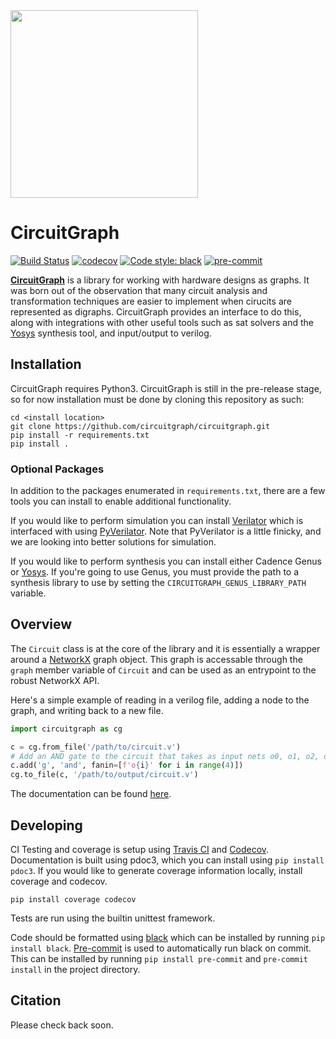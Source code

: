 <img src="https://github.com/circuitgraph/circuitgraph/blob/master/docs/circuitgraph.png" width="300">

# CircuitGraph

[![Build Status](https://travis-ci.com/circuitgraph/circuitgraph.svg?branch=master)](https://travis-ci.com/circuitgraph/circuitgraph)
[![codecov](https://codecov.io/gh/circuitgraph/circuitgraph/branch/master/graph/badge.svg)](https://codecov.io/gh/circuitgraph/circuitgraph)
[![Code style: black](https://img.shields.io/badge/code%20style-black-000000.svg)](https://github.com/psf/black)
[![pre-commit](https://img.shields.io/badge/pre--commit-enabled-brightgreen?logo=pre-commit&logoColor=white)](https://github.com/pre-commit/pre-commit)

[**CircuitGraph**](https://circuitgraph.github.io/circuitgraph/) is a library for working with hardware designs as graphs. It was born out of the observation that many circuit analysis and transformation techniques are easier to implement when cirucits are represented as digraphs. CircuitGraph provides an interface to do this, along with integrations with other useful tools such as sat solvers and the [Yosys](http://www.clifford.at/yosys/) synthesis tool, and input/output to verilog.

## Installation

CircuitGraph requires Python3. CircuitGraph is still in the pre-release stage, so for now installation must be done by cloning this repository as such:

```shell
cd <install location>
git clone https://github.com/circuitgraph/circuitgraph.git
pip install -r requirements.txt
pip install .
```
### Optional Packages

In addition to the packages enumerated in `requirements.txt`, there are a few tools you can install to enable additional functionality.

If you would like to perform simulation you can install [Verilator](https://www.veripool.org/wiki/verilator) which is interfaced with using [PyVerilator](https://github.com/maltanar/pyverilator). Note that PyVerilator is a little finicky, and we are looking into better solutions for simulation.

If you would like to perform synthesis you can install either Cadence Genus or [Yosys](http://www.clifford.at/yosys/). If you're going to use Genus, you must provide the path to a synthesis library to use by setting the `CIRCUITGRAPH_GENUS_LIBRARY_PATH` variable. 

## Overview

The `Circuit` class is at the core of the library and it is essentially a wrapper around a [NetworkX](https://networkx.github.io) graph object. This graph is accessable through the `graph` member variable of `Circuit` and can be used as an entrypoint to the robust NetworkX API.

Here's a simple example of reading in a verilog file, adding a node to the graph, and writing back to a new file.

```python
import circuitgraph as cg

c = cg.from_file('/path/to/circuit.v')
# Add an AND gate to the circuit that takes as input nets o0, o1, o2, o3
c.add('g', 'and', fanin=[f'o{i}' for i in range(4)])
cg.to_file(c, '/path/to/output/circuit.v')
```

The documentation can be found [here](https://circuitgraph.github.io/circuitgraph/).

## Developing

CI Testing and coverage is setup using [Travis CI](https://travis-ci.org/) and [Codecov](https://codecov.io). Documentation is built using pdoc3, which you can install using `pip install pdoc3`. If you would like to generate coverage information locally, install coverage and codecov.

```shell
pip install coverage codecov
```

Tests are run using the builtin unittest framework.

Code should be formatted using [black](https://black.readthedocs.io/en/stable/) which can be installed by running `pip install black`. [Pre-commit](https://pre-commit.com) is used to automatically run black on commit. This can be installed by running `pip install pre-commit` and `pre-commit install` in the project directory.

## Citation

Please check back soon.
